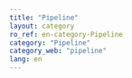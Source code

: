 ```yaml
---
title: "Pipeline"
layout: category
ro_ref: en-category-Pipeline
category: "Pipeline"
category_web: "pipeline"
lang: en
---
```

